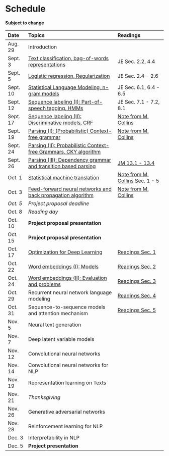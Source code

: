 # Schedule

**Subject to change**

| Date | Topics | Readings |
|:-------------|:-----|:---- |
| Aug. 29 | Introduction | |
| Sept. 3 | [Text classification, bag-of-words representations](slides/lecture-02.pdf) | JE Sec. 2.2, 4.4|
| Sept. 5 | [Logistic regression, Regularization](slides/lecture-03.pdf) | JE Sec. 2.4 - 2.6|
| Sept. 10 | [Statistical Language Modeling, n-gram models](slides/lecture-04.pdf) | JE Sec. 6.1, 6.4 - 6.5|
| Sept. 12 | [Sequence labeling (I): Part-of-speech tagging, HMMs](slides/lecture-05.pdf) | JE Sec. 7.1 - 7.2, 8.1|
| Sept. 17 | [Sequence labeling (II): Discriminative models, CRF](slides/lecture-06.pdf) | [Note from M. Collins](http://www.cs.columbia.edu/~mcollins/crf.pdf) |
| Sept. 19 | [Parsing (I): (Probabilistic) Context-free grammar](slides/lecture-07.pdf) | [Note from M. Collins](http://www.cs.columbia.edu/~mcollins/courses/nlp2011/notes/pcfgs.pdf)|
| Sept. 24 | [Parsing (II): Probabilistic Context-free Grammars, CKY algorithm](slides/lecture-08.pdf) | |
| Sept. 26 | [Parsing (III): Dependency grammar and transition based parsing](slides/lecture-09.pdf) | [JM 13.1 - 13.4](https://web.stanford.edu/%7Ejurafsky/slp3/13.pdf) |
| Oct. 1 | [Statistical machine translation](slides/lecture-10.pdf) | [Note from M. Collins](http://www.cs.columbia.edu/~mcollins/courses/nlp2011/notes/ibm12.pdf) Sec. 1 - 5 |
| Oct. 3 | [Feed-forward neural networks and back propagation algorithm](slides/lecture-11.pdf) | [Note from M. Collins](http://www.cs.columbia.edu/~mcollins/ff.pdf) |
| *Oct. 5* | *Project proposal deadline* | |
| Oct. 8 | *Reading day*  | |
| Oct. 10 | **Project proposal presentation** | |
| Oct. 15 | **Project proposal presentation** | |
| Oct. 17 | [Optimization for Deep Learning](slides/lecture-12.pdf) | [Readings Sec. 1](readings.md) |
| Oct. 22 | [Word embeddings (I): Models](slides/lecture-13.pdf)  | [Readings Sec. 2](readings.md) |
| Oct. 24 | [Word embeddings (II): Evaluation and problems](slides/lecture-14.pdf)  | [Readings Sec. 3](readings.md) |
| Oct. 29 | Recurrent neural network language modeling | [Readings Sec. 4](readings.md) |
| Oct. 31 | Sequence-to-sequence models and attention mechanism | [Readings Sec. 5](readings.md) |
| Nov. 5 | Neural text generation | |
| Nov. 7 | Deep latent variable models | |
| Nov. 12 | Convolutional neural networks  | |
| Nov. 14 | Convolutional neural networks for NLP | |
| Nov. 19 | Representation learning on Texts | |
| Nov. 21 | *Thanksgiving* | |
| Nov. 26 | Generative adversarial networks| |
| Nov. 28 | Reinforcement learning for NLP  | |
| Dec. 3 | Interpretability in NLP| |
| Dec. 5 | **Project presentation** | |
